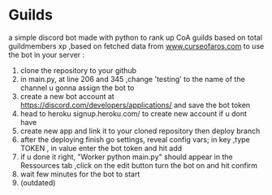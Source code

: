 # Guilds
a simple discord bot made with python to rank up CoA guilds based on total guildmembers xp ,based on fetched data from www.curseofaros.com
to use the bot in your server : 
1) clone the repository to your github 
2) in main.py, at line 206 and 345 ,change 'testing' to the name of the channel u gonna assign the bot to
3) create a new bot account at https://discord.com/developers/applications/ and save the bot token
4) head to heroku signup.heroku.com/ to create new account if u dont have
5) create new app and link it to your cloned repository then deploy branch
6) after the deploying finish go settings, reveal config vars; in key ,type TOKEN , in value enter the bot token and hit add
7) if u done it right, "Worker python main.py" should appear in the Ressources tab ,click on the edit button turn the bot on and hit confirm
8) wait few minutes for the bot to start
9) (outdated)
